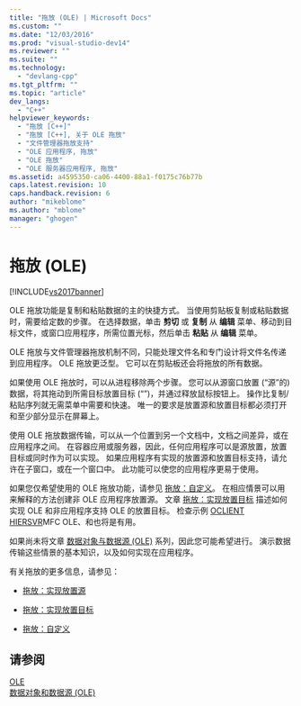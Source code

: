```yaml
---
title: "拖放 (OLE) | Microsoft Docs"
ms.custom: ""
ms.date: "12/03/2016"
ms.prod: "visual-studio-dev14"
ms.reviewer: ""
ms.suite: ""
ms.technology: 
  - "devlang-cpp"
ms.tgt_pltfrm: ""
ms.topic: "article"
dev_langs: 
  - "C++"
helpviewer_keywords: 
  - "拖放 [C++]"
  - "拖放 [C++], 关于 OLE 拖放"
  - "文件管理器拖放支持"
  - "OLE 应用程序, 拖放"
  - "OLE 拖放"
  - "OLE 服务器应用程序, 拖放"
ms.assetid: a4595350-ca06-4400-88a1-f0175c76b77b
caps.latest.revision: 10
caps.handback.revision: 6
author: "mikeblome"
ms.author: "mblome"
manager: "ghogen"
---
```

# 拖放 (OLE)
[!INCLUDE[vs2017banner](../assembler/inline/includes/vs2017banner.md)]

OLE 拖放功能是复制和粘贴数据的主的快捷方式。  当使用剪贴板复制或粘贴数据时，需要给定数的步骤。  在选择数据，单击 **剪切** 或 **复制** 从 **编辑** 菜单、移动到目标文件，或窗口应用程序，所需位置光标，然后单击 **粘贴** 从 **编辑** 菜单。  
  
 OLE 拖放与文件管理器拖放机制不同，只能处理文件名和专门设计将文件名传递到应用程序。  OLE 拖放更泛型。  它可以在剪贴板还会将拖放的所有数据。  
  
 如果使用 OLE 拖放时，可以从进程移除两个步骤。  您可以从源窗口放置 \(“源”的\) 数据，将其拖动到所需目标放置目标 \(“”\)，并通过释放鼠标按钮上。  操作比复制\/粘贴序列就无需菜单中需要和快速。  唯一的要求是放置源和放置目标都必须打开和至少部分显示在屏幕上。  
  
 使用 OLE 拖放数据传输，可以从一个位置到另一个文档中，文档之间差异，或在应用程序之间。  在容器应用或服务器，因此，任何应用程序可以是源放置，放置目标或同时作为可以实现。  如果应用程序有实现的放置源和放置目标支持，请允许在子窗口，或在一个窗口中。  此功能可以使您的应用程序更易于使用。  
  
 如果您仅希望使用的 OLE 拖放功能，请参见 [拖放：自定义](../mfc/drag-and-drop-customizing.md)。  在相应情景可以用来解释的方法创建非 OLE 应用程序放置源。  文章 [拖放：实现放置目标](../mfc/drag-and-drop-implementing-a-drop-target.md) 描述如何实现 OLE 和非应用程序支持 OLE 的放置目标。  检查示例 [OCLIENT](../top/visual-cpp-samples.md) [HIERSVR](../top/visual-cpp-samples.md)MFC OLE、和也将是有用。  
  
 如果尚未将文章 [数据对象与数据源 \(OLE\)](../mfc/data-objects-and-data-sources-ole.md) 系列，因此您可能希望进行。  演示数据传输这些情景的基本知识，以及如何实现在应用程序。  
  
 有关拖放的更多信息，请参见：  
  
-   [拖放：实现放置源](../mfc/drag-and-drop-implementing-a-drop-source.md)  
  
-   [拖放：实现放置目标](../mfc/drag-and-drop-implementing-a-drop-target.md)  
  
-   [拖放：自定义](../mfc/drag-and-drop-customizing.md)  
  
## 请参阅  
 [OLE](../mfc/ole-in-mfc.md)   
 [数据对象和数据源 \(OLE\)](../mfc/data-objects-and-data-sources-ole.md)